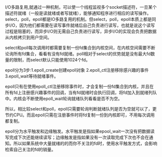 I/O多路复用,就通过一种机制，可以使一个线程监视多个socket描述符，一旦某个描述符就绪（一般是读就绪或者写就绪），能够通知程序进行相应的读写操作。select，poll，epoll都是IO多路复用的机制。但select，poll，epoll本质上都是同步I/O，因为他们都需要在读写事件就绪后自己负责进行读写，也就是说这个读写过程是阻塞的，而异步I/O则无需自己负责进行读写，异步I/O的实现会负责把数据从内核拷贝到用户空间。


select和poll每次调用时都需要复制一份fd集合到内核空间，在内核空间需要不断论询所有fd集合，看看有没有fd就绪。poll相对于select的优势就是没有最大fd数量的限制，而select默认只能使用1024个fd。

epoll分为3步:1.epoll_create创建epoll对象 2.epoll_ctl注册移除感兴趣的事件 3.epoll_wait等待就绪事件。

epoll只有在使用epoll_ctl注册移除事件时，才会复制一份fd集合到内核，并且在所有fd上注册感兴趣事件的回调，当有fd就绪时会执行回调，将fd加入到就绪列队中。内核会不断使用epoll_wait轮询就绪队列看看是否不为空。

所以，相比较select和poll，epoll只需要轮询判断就绪队列是否为空就可以了，更节约CPU。而且epoll只需在注册事件时将fd复制一份到内核即可，不用每次调用都复制。

epoll分为水平触发和边缘触发。水平触发是指如果epool_wait一次没有把数据读写完成下次还能继续读写；边缘触发是指如果没有一次读取完成下次也不会在通知。所以如果系统中大量就绪的的而你不关注的fd时，使用水平触发方式，会影响检索自己关注的fd的销量。

